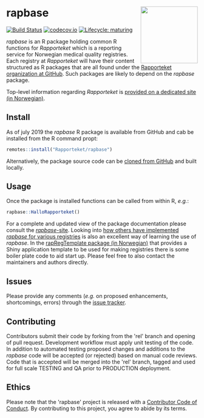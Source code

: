 # rapbase <img src="man/figures/favicon.ico" align="right" height="150" />

<!-- badges: start -->
[![Build Status](https://travis-ci.org/Rapporteket/rapbase.png)](https://travis-ci.org/Rapporteket/rapbase)
[![codecov.io](https://codecov.io/github/Rapporteket/rapbase/rapbase.svg?branch=rel)](https://codecov.io/github/Rapporteket/rapbase?branch=rel)
[![Lifecycle: maturing](https://img.shields.io/badge/lifecycle-maturing-blue.svg)](https://www.tidyverse.org/lifecycle/#maturing)
<!-- badges: end -->

*rapbase* is an R package holding common R functions for *Rapporteket* which is a reporting service for Norwegian medical quality registries. Each registry at *Rapporteket* will have their content structured as R packages that are all found under the [Rapporteket organization at GitHub](https://github.com/Rapporteket). Such packages are likely to depend on the *rapbase* package.

Top-level information regarding *Rapporteket* is [provided on a dedicated site (in Norwegian)](https://rapporteket.github.io/rapporteket).

## Install
As of july 2019 the *rapbase* R package is available from GitHub and cab be installed from the R command propt:
```r
remotes::install("Rapporteket/rapbase")
```
Alternatively, the package source code can be [cloned from GitHub](https://github.com/Rapporteket/rapbase) and built locally. 

## Usage
Once the package is installed functions can be called from within R, *e.g.*:
```r
rapbase::HalloRapporteket()
```
For a complete and updated view of the package documentation please consult the [*rapbase*-site](https://rapporteket.github.io/rapbase/index.html). Looking into [how others have implemented *rapbase* for various registries](https://github.com/Rapporteket) is also an excellent way of learning the use of *rapbase*. In the [rapRegTemplate package (in Norwegian)](https://github.com/Rapporteket/rapRegTemplate) that provides a Shiny application template to be used for making registries there is some boiler plate code to aid start up. Please feel free to also contact the maintainers and authors directly. 

## Issues
Please provide any comments (*e.g.* on proposed enhancements, shortcomings, errors) through the [issue tracker](https://github.com/Rapporteket/rapbase/issues).

## Contributing
Contributors submit their code by forking from the 'rel' branch and opening of pull request. Development workflow must apply unit testing of the code. In addition to automated testing proposed changes and additions to the *rapbase* code will be accepted (or rejected) based on manual code reviews. Code that is accepted will be merged into the 'rel' branch, tagged and used for full scale TESTING and QA prior to PRODUCTION deployment.

## Ethics
Please note that the 'rapbase' project is released with a
[Contributor Code of Conduct](CODE_OF_CONDUCT.md).
By contributing to this project, you agree to abide by its terms.